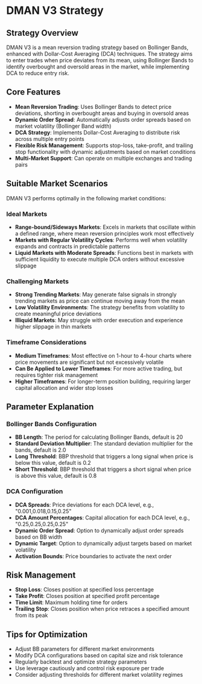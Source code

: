 # DMAN V3 Strategy

## Strategy Overview

DMAN V3 is a mean reversion trading strategy based on Bollinger Bands, enhanced with Dollar-Cost Averaging (DCA) techniques. The strategy aims to enter trades when price deviates from its mean, using Bollinger Bands to identify overbought and oversold areas in the market, while implementing DCA to reduce entry risk.

## Core Features

- **Mean Reversion Trading**: Uses Bollinger Bands to detect price deviations, shorting in overbought areas and buying in oversold areas
- **Dynamic Order Spread**: Automatically adjusts order spreads based on market volatility (Bollinger Band width)
- **DCA Strategy**: Implements Dollar-Cost Averaging to distribute risk across multiple entry points
- **Flexible Risk Management**: Supports stop-loss, take-profit, and trailing stop functionality with dynamic adjustments based on market conditions
- **Multi-Market Support**: Can operate on multiple exchanges and trading pairs

## Suitable Market Scenarios

DMAN V3 performs optimally in the following market conditions:

### Ideal Markets

- **Range-bound/Sideways Markets**: Excels in markets that oscillate within a defined range, where mean reversion principles work most effectively
- **Markets with Regular Volatility Cycles**: Performs well when volatility expands and contracts in predictable patterns
- **Liquid Markets with Moderate Spreads**: Functions best in markets with sufficient liquidity to execute multiple DCA orders without excessive slippage

### Challenging Markets

- **Strong Trending Markets**: May generate false signals in strongly trending markets as price can continue moving away from the mean
- **Low Volatility Environments**: The strategy benefits from volatility to create meaningful price deviations
- **Illiquid Markets**: May struggle with order execution and experience higher slippage in thin markets

### Timeframe Considerations

- **Medium Timeframes**: Most effective on 1-hour to 4-hour charts where price movements are significant but not excessively volatile
- **Can Be Applied to Lower Timeframes**: For more active trading, but requires tighter risk management
- **Higher Timeframes**: For longer-term position building, requiring larger capital allocation and wider stop losses

## Parameter Explanation

### Bollinger Bands Configuration

- **BB Length**: The period for calculating Bollinger Bands, default is 20
- **Standard Deviation Multiplier**: The standard deviation multiplier for the bands, default is 2.0
- **Long Threshold**: BBP threshold that triggers a long signal when price is below this value, default is 0.2
- **Short Threshold**: BBP threshold that triggers a short signal when price is above this value, default is 0.8

### DCA Configuration

- **DCA Spreads**: Price deviations for each DCA level, e.g., "0.001,0.018,0.15,0.25"
- **DCA Amount Percentages**: Capital allocation for each DCA level, e.g., "0.25,0.25,0.25,0.25"
- **Dynamic Order Spread**: Option to dynamically adjust order spreads based on BB width
- **Dynamic Target**: Option to dynamically adjust targets based on market volatility
- **Activation Bounds**: Price boundaries to activate the next order

## Risk Management

- **Stop Loss**: Closes position at specified loss percentage
- **Take Profit**: Closes position at specified profit percentage
- **Time Limit**: Maximum holding time for orders
- **Trailing Stop**: Closes position when price retraces a specified amount from its peak

## Tips for Optimization

- Adjust BB parameters for different market environments
- Modify DCA configurations based on capital size and risk tolerance
- Regularly backtest and optimize strategy parameters
- Use leverage cautiously and control risk exposure per trade
- Consider adjusting thresholds for different market volatility regimes 